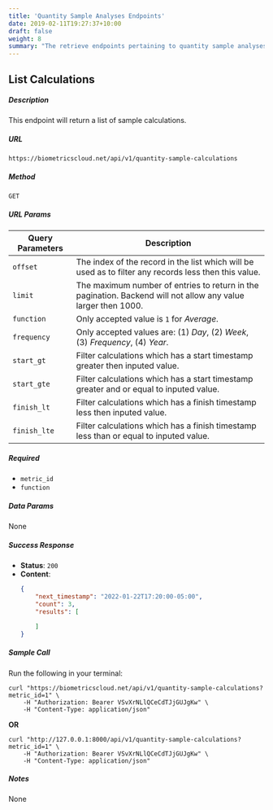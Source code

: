 ```yaml
---
title: 'Quantity Sample Analyses Endpoints'
date: 2019-02-11T19:27:37+10:00
draft: false
weight: 8
summary: "The retrieve endpoints pertaining to quantity sample analyses."
---
```


## **List Calculations**
##### Description
This endpoint will return a list of sample calculations.

##### URL

`https://biometricscloud.net/api/v1/quantity-sample-calculations`

##### Method

`GET`

##### URL Params

Query Parameters | Description
--------- | -----------
`offset` | The index of the record in the list which will be used as to filter any records less then this value.
`limit` | The maximum number of entries to return in the pagination. Backend will not allow any value larger then 1000.
`function` | Only accepted value is `1` for *Average*.
`frequency` | Only accepted values are: (1) *Day*, (2) *Week*, (3) *Frequency*, (4) *Year*.
`start_gt` | Filter calculations which has a start timestamp greater then inputed value.
`start_gte` | Filter calculations which has a start timestamp greater and or equal to inputed value.
`finish_lt` | Filter calculations which has a finish timestamp less then inputed value.
`finish_lte` | Filter calculations which has a finish timestamp less than or equal to inputed value.

##### Required

* `metric_id`
* `function`

##### Data Params

None

##### Success Response

  * **Status**: `200`
  * **Content**:
    ```json
    {
        "next_timestamp": "2022-01-22T17:20:00-05:00",
        "count": 3,
        "results": [

        ]
    }
    ```

##### Sample Call

Run the following in your terminal:

```shell
curl "https://biometricscloud.net/api/v1/quantity-sample-calculations?metric_id=1" \
    -H "Authorization: Bearer VSvXrNLlQCeCdTJjGUJgKw" \
    -H "Content-Type: application/json"
```

**OR**

```shell
curl "http://127.0.0.1:8000/api/v1/quantity-sample-calculations?metric_id=1" \
    -H "Authorization: Bearer VSvXrNLlQCeCdTJjGUJgKw" \
    -H "Content-Type: application/json"
```

##### Notes

None
